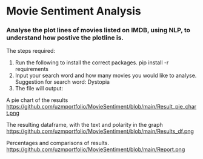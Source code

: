 # Movie Sentiment Analysis

### Analyse the plot lines of movies listed on IMDB, using NLP, to understand how postive the plotline is.

The steps required:

1. Run the following to install the correct packages. 
   pip install -r requirements
2. Input your search word and how many movies you would like to analyse.
   Suggestion for search word: Dystopia
3. The file will output:

A pie chart of the results
https://github.com/uzmportfolio/MovieSentiment/blob/main/Result_pie_chart.png

The resulting dataframe, with the text and polarity in the graph
https://github.com/uzmportfolio/MovieSentiment/blob/main/Results_df.png

Percentages and comparisons of results.
https://github.com/uzmportfolio/MovieSentiment/blob/main/Report.png
